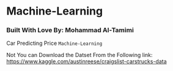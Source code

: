 # Machine-Learning

### Built With Love By: Mohammad Al-Tamimi 
Car Predicting Price `Machine-Learning`

Not You can Download the Datset From the Following link: https://www.kaggle.com/austinreese/craigslist-carstrucks-data
